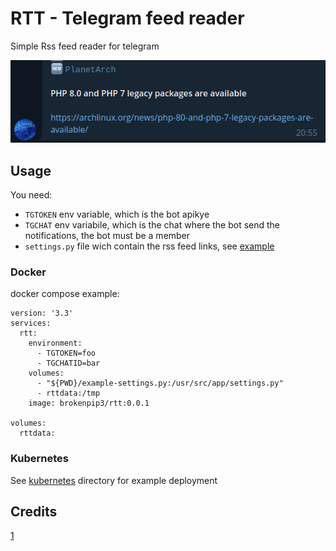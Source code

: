 # RTT - Telegram feed reader

Simple Rss feed reader for telegram

![example](example.png)

## Usage

You need:

* `TGTOKEN` env variable, which is the bot apikye
* `TGCHAT` env variabile, which is the chat where the bot send the notifications, the bot must be a member
* `settings.py` file wich contain the rss feed links, see [example](./example-settings.py)

### Docker

docker compose example:

```shell
version: '3.3'
services:
  rtt:
    environment:
      - TGTOKEN=foo
      - TGCHATID=bar
    volumes:
      - "${PWD}/example-settings.py:/usr/src/app/settings.py"
      - rttdata:/tmp
    image: brokenpip3/rtt:0.0.1

volumes:
  rttdata:
```

### Kubernetes

See [kubernetes](./kubernetes) directory for example deployment

## Credits

[1](https://fedoramagazine.org/never-miss-magazines-article-build-rss-notification-system/)

